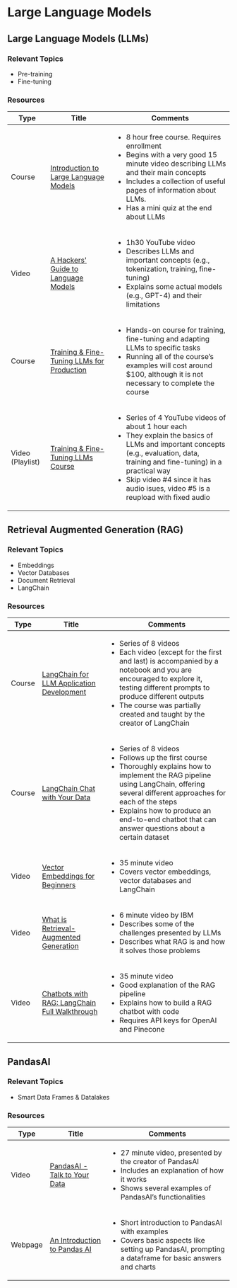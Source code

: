 # Large Language Models

## Large Language Models (LLMs)

### Relevant Topics
- Pre-training
- Fine-tuning

### Resources
| Type        | Title       | Comments |
| ----------- | ----------- | ----------- |
| Course      | [Introduction to Large Language Models](https://www.cloudskillsboost.google/course_templates/539) | <ul><li>8 hour free course. Requires enrollment</li><li>Begins with a very good 15 minute video describing LLMs and their main concepts</li><li>Includes a collection of useful pages of information about LLMs.</li><li>Has a mini quiz at the end about LLMs</li></ul> |
| Video      | [A Hackers' Guide to Language Models](https://www.youtube.com/watch?v=jkrNMKz9pWU) | <ul><li>1h30 YouTube video</li><li>Describes LLMs and important concepts (e.g., tokenization, training, fine-tuning)</li><li>Explains some actual models (e.g., GPT-4) and their limitations</li></ul> |
| Course      | [Training & Fine-Tuning LLMs for Production](https://learn.activeloop.ai/courses/llms) | <ul><li>Hands-on course for training, fine-tuning and adapting LLMs to specific tasks</li><li>Running all of the course’s examples will cost around $100, although it is not necessary to complete the course</li></ul> |
| Video (Playlist)      | [Training & Fine-Tuning LLMs Course](https://www.youtube.com/playlist?list=PLD80i8An1OEGqqXeNZ5w0IBmeZcxpZEYL) | <ul><li>Series of 4 YouTube videos of about 1 hour each</li><li>They explain the basics of LLMs and important concepts (e.g., evaluation, data, training and fine-tuning) in a practical way</li><li>Skip video #4 since it has audio isues, video #5 is a reupload with fixed audio</li></ul> |

## Retrieval Augmented Generation (RAG)

### Relevant Topics
- Embeddings
- Vector Databases
- Document Retrieval
- LangChain

### Resources
| Type        | Title       | Comments |
| ----------- | ----------- | ----------- |
| Course      | [LangChain for LLM Application Development](https://learn.deeplearning.ai/langchain/) | <ul><li>Series of 8 videos</li><li>Each video (except for the first and last) is accompanied by a notebook and you are encouraged to explore it, testing different prompts to produce different outputs</li><li>The course was partially created and taught by the creator of LangChain</li></ul> |
| Course      | [LangChain Chat with Your Data](https://learn.deeplearning.ai/langchain-chat-with-your-data) | <ul><li>Series of 8 videos</li><li>Follows up the first course</li><li>Thoroughly explains how to implement the RAG pipeline using LangChain, offering several different approaches for each of the steps</li><li>Explains how to produce an end-to-end chatbot that can answer questions about a certain dataset</li></ul> |
| Video      | [Vector Embeddings for Beginners](https://www.youtube.com/watch?v=PR7xz5vQKGg) | <ul><li>35 minute video</li><li>Covers vector embeddings, vector databases and LangChain</li></ul> |
| Video      | [What is Retrieval-Augmented Generation](https://www.youtube.com/watch?v=T-D1OfcDW1M) | <ul><li>6 minute video by IBM</li><li>Describes some of the challenges presented by LLMs</li><li>Describes what RAG is and how it solves those problems</li></ul> |
| Video      | [Chatbots with RAG: LangChain Full Walkthrough](https://www.youtube.com/watch?v=LhnCsygAvzY) | <ul><li>35 minute video</li><li>Good explanation of the RAG pipeline</li><li>Explains how to build a RAG chatbot with code</li><li>Requires API keys for OpenAI and Pinecone</li></ul> |


## PandasAI

### Relevant Topics
- Smart Data Frames & Datalakes

### Resources
| Type        | Title       | Comments |
| ----------- | ----------- | ----------- |
| Video      | [​PandasAI - Talk to Your Data](https://www.youtube.com/watch?v=mQmRi2QTebM) | <ul><li>27 minute video, presented by the creator of PandasAI</li><li>Includes an explanation of how it works</li><li>Shows several examples of PandasAI’s functionalities</li></ul> |
| Webpage      | [An Introduction to Pandas AI](https://www.datacamp.com/blog/an-introduction-to-pandas-ai) | <ul><li>Short introduction to PandasAI with examples</li><li>Covers basic aspects like setting up PandasAI, prompting a dataframe for basic answers and charts</li></ul> |